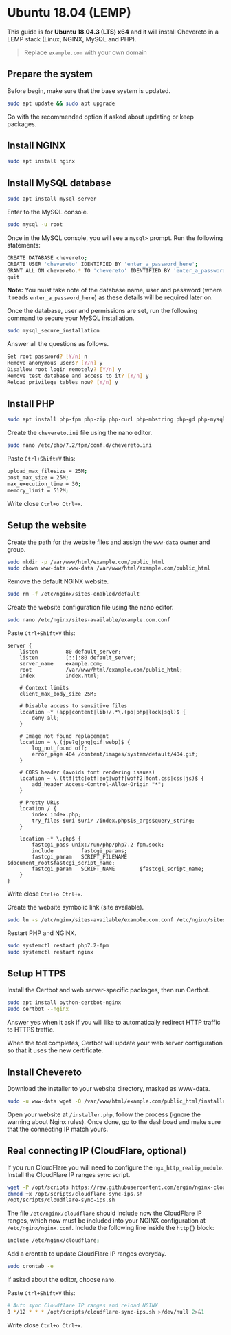 # Ubuntu 18.04 (LEMP)

This guide is for **Ubuntu 18.04.3 (LTS) x64** and it will install Chevereto in a LEMP stack (Linux, NGINX, MySQL and PHP).

> Replace `example.com` with your own domain

## Prepare the system

Before begin, make sure that the base system is updated.

```sh
sudo apt update && sudo apt upgrade
```

Go with the recommended option if asked about updating or keep packages.

## Install NGINX

```sh
sudo apt install nginx
```

## Install MySQL database

```sh
sudo apt install mysql-server
```

Enter to the MySQL console.

```sh
sudo mysql -u root
```

Once in the MySQL console, you will see a `mysql>` prompt. Run the following statements:

```sh
CREATE DATABASE chevereto;
CREATE USER 'chevereto' IDENTIFIED BY 'enter_a_password_here';
GRANT ALL ON chevereto.* TO 'chevereto' IDENTIFIED BY 'enter_a_password_here';
quit
```

**Note:** You must take note of the database name, user and password (where it reads `enter_a_password_here`) as these details will be required later on.

Once the database, user and permissions are set, run the following command to secure your MySQL installation.

```sh
sudo mysql_secure_installation
```

Answer all the questions as follows.

```sh
Set root password? [Y/n] n
Remove anonymous users? [Y/n] y
Disallow root login remotely? [Y/n] y
Remove test database and access to it? [Y/n] y
Reload privilege tables now? [Y/n] y
```

## Install PHP

```sh
sudo apt install php-fpm php-zip php-curl php-mbstring php-gd php-mysql
```

Create the `chevereto.ini` file using the nano editor.

```sh
sudo nano /etc/php/7.2/fpm/conf.d/chevereto.ini
```

Paste `Ctrl+Shift+V` this:

```sh
upload_max_filesize = 25M;
post_max_size = 25M;
max_execution_time = 30;
memory_limit = 512M;
```

Write close `Ctrl+o Ctrl+x`.

## Setup the website

Create the path for the website files and assign the `www-data` owner and group.

```sh
sudo mkdir -p /var/www/html/example.com/public_html
sudo chown www-data:www-data /var/www/html/example.com/public_html
```

Remove the default NGINX website.

```sh
sudo rm -f /etc/nginx/sites-enabled/default
```

Create the website configuration file using the nano editor.

```sh
sudo nano /etc/nginx/sites-available/example.com.conf
```

Paste `Ctrl+Shift+V` this:

```nginx
server {
    listen         80 default_server;
    listen         [::]:80 default_server;
    server_name    example.com;
    root           /var/www/html/example.com/public_html;
    index          index.html;

    # Context limits
    client_max_body_size 25M;

    # Disable access to sensitive files
    location ~* (app|content|lib)/.*\.(po|php|lock|sql)$ {
        deny all;
    }

    # Image not found replacement
    location ~ \.(jpe?g|png|gif|webp)$ {
        log_not_found off;
        error_page 404 /content/images/system/default/404.gif;
    }

    # CORS header (avoids font rendering issues)
    location ~ \.(ttf|ttc|otf|eot|woff|woff2|font.css|css|js)$ {
        add_header Access-Control-Allow-Origin "*";
    }

    # Pretty URLs
    location / {
        index index.php;
        try_files $uri $uri/ /index.php$is_args$query_string;
    }

    location ~* \.php$ {
        fastcgi_pass unix:/run/php/php7.2-fpm.sock;
        include         fastcgi_params;
        fastcgi_param   SCRIPT_FILENAME    $document_root$fastcgi_script_name;
        fastcgi_param   SCRIPT_NAME        $fastcgi_script_name;
    }
}
```

Write close `Ctrl+o Ctrl+x`.

Create the website symbolic link (site available).

```sh
sudo ln -s /etc/nginx/sites-available/example.com.conf /etc/nginx/sites-enabled/
```

Restart PHP and NGINX.

```sh
sudo systemctl restart php7.2-fpm
sudo systemctl restart nginx
```

## Setup HTTPS

Install the Certbot and web server-specific packages, then run Certbot.

```sh
sudo apt install python-certbot-nginx
sudo certbot --nginx
```

Answer yes when it ask if you will like to automatically redirect HTTP traffic to HTTPS traffic.

When the tool completes, Certbot will update your web server configuration so that it uses the new certificate.

## Install Chevereto

Download the installer to your website directory, masked as www-data.

```sh
sudo -u www-data wget -O /var/www/html/example.com/public_html/installer.php https://chevereto.com/download/file/installer
```

Open your website at `/installer.php`, follow the process (ignore the warning about Nginx rules). Once done, go to the dashboad and make sure that the connecting IP match yours.

## Real connecting IP (CloudFlare, optional)

If you run CloudFlare you will need to configure the `ngx_http_realip_module`. Install the CloudFlare IP ranges sync script.

```sh
wget -P /opt/scripts https://raw.githubusercontent.com/ergin/nginx-cloudflare-real-ip/master/cloudflare-sync-ips.sh
chmod +x /opt/scripts/cloudflare-sync-ips.sh
/opt/scripts/cloudflare-sync-ips.sh
```

The file `/etc/nginx/cloudflare` should include now the CloudFlare IP ranges, which now must be included into your NGINX configuration at `/etc/nginx/nginx.conf`. Include the following line inside the `http{}` block:

```sh
include /etc/nginx/cloudflare;
```

Add a crontab to update CloudFlare IP ranges everyday.

```sh
sudo crontab -e
```

If asked about the editor, choose `nano`.

Paste `Ctrl+Shift+V` this:

```sh
# Auto sync Cloudflare IP ranges and reload NGINX
0 */12 * * * /opt/scripts/cloudflare-sync-ips.sh >/dev/null 2>&1
```

Write close `Ctrl+o Ctrl+x`.
